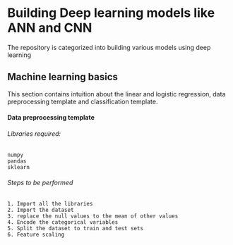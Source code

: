 # Building Deep learning models like ANN and CNN

The repository is categorized into building various models using deep learning

## Machine learning basics

This section contains intuition about the linear and logistic regression, data preprocessing template and classification template.

  #### Data preprocessing template
  ###### Libraries required:
    numpy
    pandas
    sklearn
  ###### Steps to be performed
    1. Import all the libraries
    2. Import the dataset
    3. replace the null values to the mean of other values
    4. Encode the categorical variables
    5. Split the dataset to train and test sets
    6. Feature scaling
